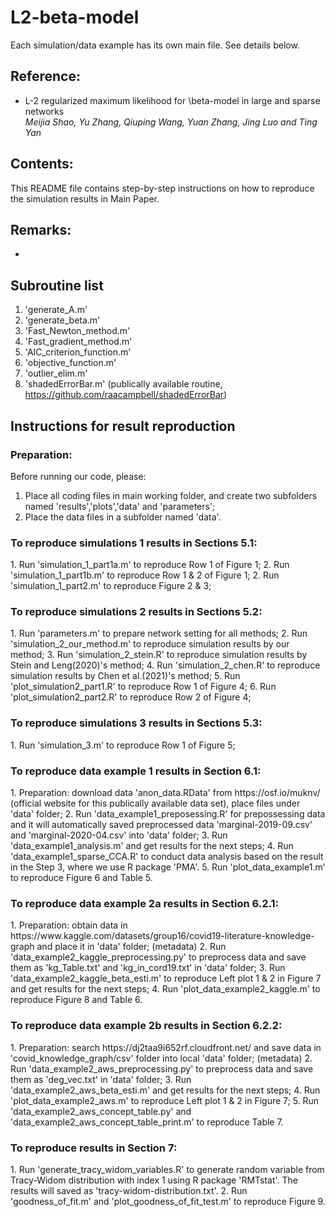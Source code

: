 # L2-beta-model

Each simulation/data example has its own main file.  See details below.

<h2>Reference:</h2>

* L-2 regularized maximum likelihood for \beta-model in large and sparse networks<br />
<i>Meijia Shao, Yu Zhang, Qiuping Wang, Yuan Zhang, Jing Luo and Ting Yan</i><br>


<h2>Contents:</h2>
This README file contains step-by-step instructions on how to reproduce the simulation results in Main Paper.


<h2>Remarks:</h2>
<ul>
  <li>
</ul>


<h2>Subroutine list</h2>

1. 'generate_A.m'
2. 'generate_beta.m'
3. 'Fast_Newton_method.m'
4. 'Fast_gradient_method.m'  
5. 'AIC_criterion_function.m'
6. 'objective_function.m'
7. 'outlier_elim.m'
8. 'shadedErrorBar.m'  (publically available routine, https://github.com/raacampbell/shadedErrorBar)



<h2>Instructions for result reproduction</h2>

<h3>Preparation:</h3>

Before running our code, please:

1. Place all coding files in main working folder, and create two subfolders named 'results','plots','data' and 'parameters';
2. Place the data files in a subfolder named 'data'.

<h3>To reproduce simulations 1 results in Sections 5.1:</h3>
1. Run 'simulation_1_part1a.m' to reproduce Row 1 of Figure 1;
2. Run 'simulation_1_part1b.m' to reproduce Row 1 & 2 of Figure 1;
2. Run 'simulation_1_part2.m' to reproduce Figure 2 & 3;

<h3>To reproduce simulations 2 results in Sections 5.2:</h3>
1. Run 'parameters.m' to prepare network setting for all methods;
2. Run 'simulation_2_our_method.m' to reproduce simulation results by our method;
3. Run 'simulation_2_stein.R' to reproduce simulation results by Stein and Leng(2020)'s method;
4. Run 'simulation_2_chen.R' to reproduce simulation results by Chen et al.(2021)'s method;
5. Run 'plot_simulation2_part1.R' to reproduce Row 1 of Figure 4;
6. Run 'plot_simulation2_part2.R' to reproduce Row 2 of Figure 4;

<h3>To reproduce simulations 3 results in Sections 5.3:</h3>
1. Run 'simulation_3.m' to reproduce Row 1 of Figure 5;

<h3>To reproduce data example 1 results in Section 6.1:</h3>
1. Preparation: download data 'anon_data.RData' from https://osf.io/muknv/ (official website for this publically available data set), place files under 'data' folder;
2. Run 'data_example1_preposessing.R' for prepossessing data and it will automatically saved preprocessed data 'marginal-2019-09.csv' and 'marginal-2020-04.csv' into 'data' folder;
3. Run 'data_example1_analysis.m' and get results for the next steps; 
4. Run 'data_example1_sparse_CCA.R' to conduct data analysis based on the result in the Step 3, where we use R package 'PMA'.
5. Run 'plot_data_example1.m' to reproduce Figure 6 and Table 5. 

<h3>To reproduce data example 2a results in Section 6.2.1:</h3>
1. Preparation: obtain data in https://www.kaggle.com/datasets/group16/covid19-literature-knowledge-graph
and place it in 'data' folder; (metadata)
2. Run 'data_example2_kaggle_preprocessing.py' to preprocess data and save them as 'kg_Table.txt' and 'kg_in_cord19.txt' in 'data' folder;
3. Run 'data_example2_kaggle_beta_esti.m' to reproduce Left plot 1 & 2 in Figure 7 and get results for the next steps;
4. Run 'plot_data_example2_kaggle.m' to reproduce Figure 8 and Table 6. 

<h3>To reproduce data example 2b results in Section 6.2.2:</h3>
1. Preparation: search https://dj2taa9i652rf.cloudfront.net/ and save data in 'covid_knowledge_graph/csv' folder into local 'data' folder; (metadata)
2. Run 'data_example2_aws_preprocessing.py' to preprocess data and save them as 'deg_vec.txt' in 'data' folder;
3. Run 'data_example2_aws_beta_esti.m' and get results for the next steps;
4. Run 'plot_data_example2_aws.m' to reproduce Left plot 1 & 2 in Figure 7;
5. Run 'data_example2_aws_concept_table.py' and 'data_example2_aws_concept_table_print.m' to reproduce Table 7. 

<h3>To reproduce results in Section 7:</h3>
1. Run 'generate_tracy_widom_variables.R' to generate random variable from Tracy-Widom distribution with index 1 using R package 'RMTstat'. The results will saved as 'tracy-widom-distribution.txt'.
2. Run 'goodness_of_fit.m' and 'plot_goodness_of_fit_test.m' to reproduce Figure 9. 




